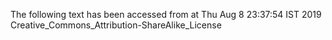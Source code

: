 The following text has been accessed from at Thu Aug 8 23:37:54 IST 2019
Creative_Commons_Attribution-ShareAlike_License
